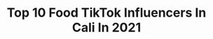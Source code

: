 ---
title: Top 10 Food TikTok Influencers In Cali In 2021
description: >-
  Find top food TikTok influencers in Cali in 2021. Most popular hashtags: #food #colombia #comida #parati.
platform: TikTok
hits: 4
text_top: Discover the top-rated TikTok profiles on inBeat.
text_bottom: inBeat aggregates 4 TikTok influencers like this in Cali, Colombia for you to work with.
profiles:
  - username: "foodtimecali"
    fullname: >-
      Food Time Cali
    bio: >-
      Sígueme en instagram.🤤 Food blogger 🍔🍟 🌭🍕 📩 foodie.timecali@gmail.com
    location: "Colombia"
    followers: 319100
    engagement: 885
    commentsToLikes: 0.005578
    id: ckb9b5t2jx0tp0j238dmhpa2a
    verified: false
    hashtags: "#saborestiktok, #colombia, #recetas, #cali"
  - username: "practicalfoodofficial"
    fullname: >-
      Practicalfood
    bio: >-
      No hay tiempo pero amamos la comida deliciosa y práctica. We love practical food
    location: "Colombia"
    followers: 7981
    engagement: 740
    commentsToLikes: 0.022616
    id: ckbf7o9oaxnv60j234f8g8v0t
    verified: false
    hashtags: "#easyrecipe, #recetas, #healthy, #trend"
  - username: "herreramzzl"
    fullname: >-
      Juan Herrera ⚡️
    bio: >-
      All are crazy 🤪 IG: @herreramzl 🌴 100k?
    location: "Colombia"
    followers: 31693
    engagement: 1176
    commentsToLikes: 0.009931
    id: ck9eocjejnk5i0j78p9yt7j3t
    verified: false
    hashtags: "#food, #photo, #love, #humor"
  - username: "adrianaramos911"
    fullname: >-
      A D R I A N A (≧▽≦)
    bio: >-
      50k ?? 😉 don't be shy, put some more Be part of my life 🧚 📍Baq 🇨🇴
    location: "Colombia"
    followers: 37900
    engagement: 840
    commentsToLikes: 0.017902
    id: ckc80pwnx21ok0j23cu6xmek1
    verified: false
    hashtags: "#greenscreen, #argentina, #cuarentena, #chile"
  - username: "wilbergodoyc"
    fullname: >-
      Wilber Godoy
    bio: >-
      Dios es bueno. Medellín 📍 Instagram: wilbergodoyc - foodieenlacalle 1995.
    location: "Colombia"
    followers: 12200
    engagement: 985
    commentsToLikes: 0.026541
    id: ckbb26402simq0j233m9qfg6m
    verified: false
    hashtags: "#greenscreen, #tuneldeltiempo, #duet, #instagram"
  - username: "practicalfoodofficial"
    fullname: >-
      Practicalfood
    bio: >-
      No hay tiempo pero amamos la comida deliciosa y práctica. We love practical food
    location: "Colombia"
    followers: 7981
    engagement: 740
    commentsToLikes: 0.022616
    id: ckbf7o9oaxnv60j234f8g8v0t
    verified: false
    hashtags: "#easyrecipe, #recetas, #healthy, #trend"
  - username: "dannyfastfood"
    fullname: >-
      Danny Fast Food
    bio: >-
      🥁bienvenidos a Danny fast food 🥁 el mejor restaurante barranquillero 🍔🍟🌭🌯
    location: "Colombia"
    followers: 57400
    engagement: 888
    commentsToLikes: 0.013733
    id: ckdbnb3fjalh40j230mpfm9iw
    verified: false
    hashtags: "#colombia, #viral, #parati, #barranquilla"
  - username: "foodtimecali"
    fullname: >-
      Food Time Cali
    bio: >-
      Sígueme en instagram.🤤 Food blogger 🍔🍟 🌭🍕 📩 foodie.timecali@gmail.com
    location: "Colombia"
    followers: 319100
    engagement: 885
    commentsToLikes: 0.005578
    id: ckb9b5t2jx0tp0j238dmhpa2a
    verified: false
    hashtags: "#saborestiktok, #colombia, #recetas, #cali"
  - username: "foodycolombia"
    fullname: >-
      user1791236737254
    bio: >-
      Food lovers Steak Lovers 🥩 All about food 🍨 Share 🤪 Goal 1 Million 🔥
    location: "Colombia"
    followers: 24000
    engagement: 714
    commentsToLikes: 0.004898
    id: ckbfene348txc0j23jt2h0qb0
    verified: false
    hashtags: "#parati, #pravoce, #perfectsteak, #fyp"
  - username: "danaysd"
    fullname: >-
      Danay ́s
    bio: >-
      Vamos por los 10k seguidores!🤘🏻🎈 Pasate por mi Instagram
    location: "Colombia"
    followers: 5215
    engagement: 1018
    commentsToLikes: 0.075967
    id: ckc1vaanmzdlm0j23wm2gk1f8
    verified: false
    hashtags: "#amongus, #disney, #parati, #food"
---